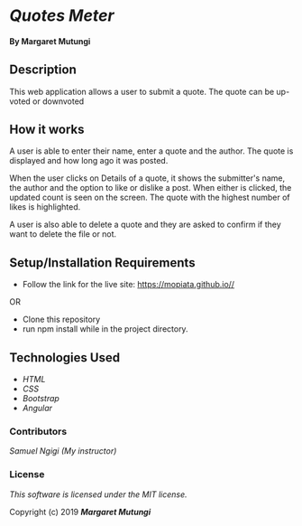# _Quotes Meter_

#### By Margaret Mutungi

## Description

This web application allows a user to submit a quote. The quote can be up-voted or downvoted

## How it works
A user is able to enter their name, enter a quote and the author. The quote is displayed and how long ago it was posted. 

When the user clicks on Details of a quote, it shows the submitter's name, the author and the option to like or dislike a post. When either is clicked, the updated count is seen on the screen. The quote with the highest number of likes is highlighted.

A user is also able to delete a quote and they are asked to confirm if they want to delete the file or not. 


## Setup/Installation Requirements

* Follow the link for the live site: https://mopiata.github.io//

OR 

* Clone this repository
* run npm install while in the project directory.

## Technologies Used

* _HTML_
* _CSS_
* _Bootstrap_
* _Angular_

### Contributors
_Samuel Ngigi (My instructor)_

### License

*This software is licensed under the MIT license.*

Copyright (c) 2019 **_Margaret Mutungi_**
